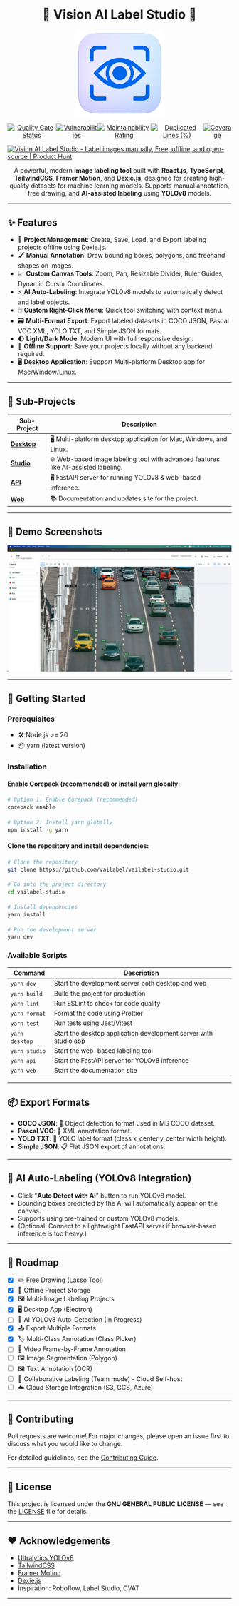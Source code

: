 <h1 align="center">🌟 Vision AI Label Studio 🌟</h1>
<p align="center">
  <img src="/apps/web/public/logo.png" alt="Logo" width="200">
</p>
<p align="center">
  <span style="display: flex; flex-direction: row; align-items: center; justify-content: center;">
    <a href="https://sonarcloud.io/summary/new_code?id=vailabel_vailabel-studio">
      <img src="https://sonarcloud.io/api/project_badges/measure?project=vailabel_vailabel-studio&metric=alert_status" alt="Quality Gate Status">
    </a>
    <a href="https://sonarcloud.io/summary/new_code?id=vailabel_vailabel-studio">
      <img src="https://sonarcloud.io/api/project_badges/measure?project=vailabel_vailabel-studio&metric=vulnerabilities" alt="Vulnerabilities">
    </a>
    <a href="https://sonarcloud.io/summary/new_code?id=vailabel_vailabel-studio">
      <img src="https://sonarcloud.io/api/project_badges/measure?project=vailabel_vailabel-studio&metric=sqale_rating" alt="Maintainability Rating">
    </a>
    <a href="https://sonarcloud.io/summary/new_code?id=vailabel_vailabel-studio">
      <img src="https://sonarcloud.io/api/project_badges/measure?project=vailabel_vailabel-studio&metric=duplicated_lines_density" alt="Duplicated Lines (%)">
    </a>
    <a href="https://sonarcloud.io/summary/new_code?id=vailabel_vailabel-studio">
      <img src="https://sonarcloud.io/api/project_badges/measure?project=vailabel_vailabel-studio&metric=coverage" alt="Coverage">
    </a>
  </span>
</p>

<a href="https://www.producthunt.com/posts/vision-ai-label-studio?embed=true&utm_source=badge-featured&utm_medium=badge&utm_source=badge-vision&#0045;ai&#0045;label&#0045;studio" target="_blank"><img src="https://api.producthunt.com/widgets/embed-image/v1/featured.svg?post_id=966886&theme=light&t=1748298189007" alt="Vision&#0032;AI&#0032;Label&#0032;Studio - Label&#0032;images&#0032;manually&#0044;&#0032;Free&#0044;&#0032;offline&#0044;&#0032;and&#0032;open&#0045;source | Product Hunt" style="width: 250px; height: 54px;" width="250" height="54" /></a>

<p align="center">
  A powerful, modern <strong>image labeling tool</strong> built with <strong>React.js</strong>, <strong>TypeScript</strong>, <strong>TailwindCSS</strong>, <strong>Framer Motion</strong>, and <strong>Dexie.js</strong>, designed for creating high-quality datasets for machine learning models. Supports manual annotation, free drawing, and <strong>AI-assisted labeling</strong> using <strong>YOLOv8</strong> models.
</p>

---

## ✨ Features

- 🚀 **Project Management**: Create, Save, Load, and Export labeling projects offline using Dexie.js.
- 🖌️ **Manual Annotation**: Draw bounding boxes, polygons, and freehand shapes on images.
- 📈 **Custom Canvas Tools**: Zoom, Pan, Resizable Divider, Ruler Guides, Dynamic Cursor Coordinates.
- ⚡ **AI Auto-Labeling**: Integrate YOLOv8 models to automatically detect and label objects.
- 🖱️ **Custom Right-Click Menu**: Quick tool switching with context menu.
- 🗃️ **Multi-Format Export**: Export labeled datasets in COCO JSON, Pascal VOC XML, YOLO TXT, and Simple JSON formats.
- 🌓 **Light/Dark Mode**: Modern UI with full responsive design.
- 💾 **Offline Support**: Save your projects locally without any backend required.
- 🖥️ **Desktop Application**: Support Multi-platform Desktop app for Mac/Window/Linux.

---

## 📂 Sub-Projects

| Sub-Project                 | Description                                                                        |
| --------------------------- | ---------------------------------------------------------------------------------- |
| [**Desktop**](apps/desktop) | 🖥️ Multi-platform desktop application for Mac, Windows, and Linux.                 |
| [**Studio**](apps/studio)   | 🌐 Web-based image labeling tool with advanced features like AI-assisted labeling. |
| [**API**](apps/api)         | 🖥️ FastAPI server for running YOLOv8 & web-based inference.                        |
| [**Web**](apps/web)         | 📚 Documentation and updates site for the project.                                 |

---

## 📸 Demo Screenshots

![Studio](/docs/screens/studio.gif)

---

## 🚀 Getting Started

### Prerequisites

- 🛠️ Node.js >= 20
- 📦 yarn (latest version)

### Installation

#### Enable Corepack (recommended) or install yarn globally:

```bash
# Option 1: Enable Corepack (recommended)
corepack enable

# Option 2: Install yarn globally
npm install -g yarn
```

#### Clone the repository and install dependencies:

```bash
# Clone the repository
git clone https://github.com/vailabel/vailabel-studio.git

# Go into the project directory
cd vailabel-studio

# Install dependencies
yarn install

# Run the development server
yarn dev
```


### Available Scripts
| Command                | Description                                      |
| ---------------------- | ------------------------------------------------ |
| `yarn dev`             | Start the development server both desktop and web                 |
| `yarn build`           | Build the project for production                  |
| `yarn lint`            | Run ESLint to check for code quality              |
| `yarn format`          | Format the code using Prettier                    |
| `yarn test`            | Run tests using Jest/Vitest                            |
| `yarn desktop`        | Start the desktop application development server with studio app                 |
| `yarn studio`          | Start the web-based labeling tool                 |
| `yarn api`             | Start the FastAPI server for YOLOv8 inference    |
| `yarn web`             | Start the documentation site                      |


---

## 📦 Export Formats

- **COCO JSON**: 🐒 Object detection format used in MS COCO dataset.
- **Pascal VOC**: 📄 XML annotation format.
- **YOLO TXT**: 🦁 YOLO label format (class x_center y_center width height).
- **Simple JSON**: 📋 Flat JSON export of annotations.

---

## 🤖 AI Auto-Labeling (YOLOv8 Integration)

- Click "**Auto Detect with AI**" button to run YOLOv8 model.
- Bounding boxes predicted by the AI will automatically appear on the canvas.
- Supports using pre-trained or custom YOLOv8 models.
- (Optional: Connect to a lightweight FastAPI server if browser-based inference is too heavy.)

---

## 📝 Roadmap

- [x] ✏️ Free Drawing (Lasso Tool)
- [x] 💾 Offline Project Storage
- [x] 🖼️ Multi-Image Labeling Projects
- [x] 🖥️ Desktop App (Electron)
- [ ] 🤖 AI YOLOv8 Auto-Detection (In Progress)
- [x] 📤 Export Multiple Formats
- [x] 🏷️ Multi-Class Annotation (Class Picker)
- [ ] 🎥 Video Frame-by-Frame Annotation
- [ ] 🖼️ Image Segmentation (Polygon)
- [ ] 🖼️ Text Annotation (OCR)
- [ ] 👥 Collaborative Labeling (Team mode) - Cloud Self-host
- [ ] ☁️ Cloud Storage Integration (S3, GCS, Azure)

---

## 🤝 Contributing

Pull requests are welcome! For major changes, please open an issue first to discuss what you would like to change.

For detailed guidelines, see the [Contributing Guide](CONTRIBUTE.md).

---

## 📄 License

This project is licensed under the **GNU GENERAL PUBLIC LICENSE** — see the [LICENSE](LICENSE) file for details.

---

## ❤️ Acknowledgements

- [Ultralytics YOLOv8](https://github.com/ultralytics/ultralytics)
- [TailwindCSS](https://tailwindcss.com/)
- [Framer Motion](https://www.framer.com/motion/)
- [Dexie.js](https://dexie.org/)
- Inspiration: Roboflow, Label Studio, CVAT

---
